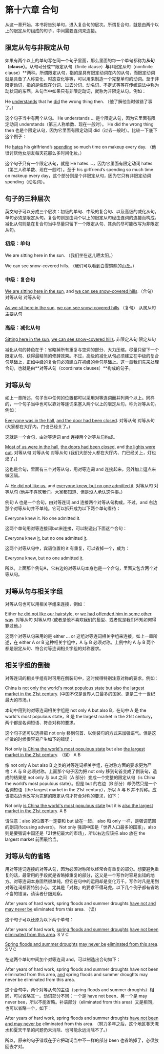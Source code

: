 # 第十六章 合句

从这一章开始，本书将告别单句，进入复合句的层次。所谓复合句，就是由两个以上的限定从句组成的句子，中间需要连词来连接。

## 限定从句与非限定从句

如果有两个以上的单句写在同一个句子里面，那么里面的每一个单句都称为**从句（clause）**。从句可分成**限定从句（finite clause）**与**非限定从句（nonfinite clause）**两种。所谓限定从句，指的是具有限定动词在内的从句，而限定动词就是具备了人称变化、时态变化等等，可以用来制造一个完整单句的动词。至于非限定动词，指的是像现在分词、过去分词、动名词、不定式等等在传统语法中称为动状词的东西。从句当中如果只有非限定动词，就称为非限定从句。例如：

He <u>understands</u> that he <u>did</u> the wrong thing then.
（他了解他当时做错了事了。）

这个句子当中有两个从句。 He understands … 是个限定从句，因为它里面有限定动词 understands（第三人称单数、现在一般时）。 He did the wrong thing then 也是个限定从句，因为它里面有限定动词 did（过去一般时）。比较一下底下这个例子：

He <u>hates</u> his girlfriend’s <u>spending</u> so much time on makeup every day.
（他很讨厌他女朋友每天花那么多时间化妆。）

这个句子只有一个限定从句，就是 He hates …，因为它里面有限定动词 hates（第三人称单数、现在一般时）。至于 his girlfriend’s spending so much time on makeup every day，这个部分则是个非限定从句，因为它只有非限定动词 spending（动名词）。

## 句子的三种层次

英文句子可以分成三个层次：初级的单句、中级的复合句、以及高级的减化从句。单句必须是限定从句。复合句则是由两个以上的限定从句经由连词的连接而构成。减化从句则是在复合句当中尽量只留下一个限定从句、其余的尽可能改写为非限定从句。

### 初级：单句

We are sitting here in the sun.
（我们坐在这儿晒太阳。）

We can see snow-covered hills.
（我们可以看到白雪皑皑的山丘。）

### 中级：复合句

<u>We are sitting here in the sun</u>, and <u>we can see snow-covered hills</u>.（合句）
对等从句 对等从句

<u>As we sit here in the sun</u>, <u>we can see snow-covered hills</u>.（复句）
从属从句 主要从句

### 高级：减化从句

<u>Sitting here in the sun</u>, <u>we can see snow-covered hills</u>.
非限定从句 限定从句

减化从句的特色在于：省略掉所有重复与空洞的部分、大力压缩，尽量只留下一个限定从句、获得最精简的修辞效果。不过，高级的减化从句必须建立在中级的复合句基础上，正如中级的复合句必须建立在初级的单句基础上。这一章我们先来处理合句，也就是由**对等从句（coordinate clauses）**构成的句子。

## 对等从句

如上一章所述，句子当中任何的位置都可以采用对等连词而并列两个以上。同样的，一个句子当中也可以靠对等连词来塞入两个以上的限定从句，称为对等从句。例如：

<u>Everyone was in the hall</u>, <u>and the door had been closed</u>.
对等从句 对等从句 (大家都在大厅内，门也已经关了。)

这就是一个合句，由对等连词 and 连接两个对等从句构成。

<u>Most of us were in the hall</u>, <u>the doors had been closed</u>, and <u>the lights were out</u>.
对等从句 对等从句 对等从句
(我们大部分人都在大厅内、门已经关上，灯也熄了。)

这也是合句，里面有三个对等从句，用对等连词 and 连接起来，另外加上逗点来做区隔。

A: <u>He did not like us</u>, and <u>everyone knew, but no one admitted it</u>.
对等从句 对等从句
(他并不喜欢我们。大家都知道、但是没人承认这件事。)

例句 A 也是一个合句，由对等连词 and 连接两个对等从句构成。不过，and 右边那个对等从句并不单纯。它可以拆开成为以下两个单句看待：

Everyone knew it.
No one admitted it.

这两个单句用对等连​​接词but来连接，可以制造出下面这个合句：

Everyone knew <u>it</u>, but no one admitted <u>it</u>.

这两个对等从句中，宾语位置的 it 有重复，可以省掉一个，成为：

Everyone knew, but no one admitted <u>it</u>.

所以，上面那个例句A，它右边的对等从句本身也是一个合句，里面又包含两个对等从句。

## 对等从句与相关字组

对等从句也可以用相关字组来连接，例如：

Either <u>he did not like our hairstyle</u>, or <u>we had offended him in some other way</u>.
对等从句 对等从句
(或者是他不喜欢我们的髪型、或者就是我们不知如何得罪过他。)

这两个对等从句采用的是 either … or 这组对等连词相关字组来连接。如上一章所述，在 either A or B 这种相关字组中，A 与 B 必须对称。上例中的 A 与 B 两个都是限定从句、符合对等连词相关字组的对称要求。

## 相关字组的倒装

对等连词的相关字组有时可用在倒装句中，这时候得特别注意对称的要求，例如：

China is <u>not only the world's most populous state but also the largest market in the 21st century</u>.
(中国不仅是世界人口最多的国家、更是二十一世纪最大的市场。)

本句中用到的对等连词相关字组是 not only A but also B，在句中 A 是 the world's most populous state，B 是 the largest market in the 21st century，两个都是名词短语、符合对称的要求。

这个句子还可以选择把 not only 移到句首、以倒装句的方式来加强语气。但是这样做的时候很容易产生如下的错误：

Not only <u>is China the world's most populous state</u> but also <u>the largest market in the 21st century</u>. （误）
A B

像 not only A but also B 之类的对等连词相关字组，在对称方面的要求更为严格：A 与 B 必须对称。上面那个句子因为把 not only 移到句首变成了倒装句，造成的结果是 not only 与 but 之间（A 部分）变成一个完整的限定从句（is China the world’s most populous state）。但是 but 的右边（B 部分）却仍然只是一个名词短语（the largest market in the 21st century），所以 A 与 B 并不对称。应该把右边也改写为完整的限定从句才符合对称的要求，如下：

Not only <u>is China the world's most populous state</u> but it is <u>also the largest market in the 21st century</u>.
A B

请注意：also 的位置不一定要和 but 放在一起。 also 和 only 一样，是强调范围的副词(focusing adverb)。 Not only 强调中国是「世界人口最多的国家」，also 则是要强调中国还是「21世纪最大的市场」，所以右边应该把 also 放在 the largest market 前面最恰当。

## 对等从句的省略

用对等连词连接的对等从句，因为必须对称所以经常会有重复的部分。想要避免重复的话，最常用的手段就是省略掉重复的部分，这又是一个写作时容易出错的地方。对等连词本身固然很单纯，但它在句中的运用却是变化万千。写作时凡是用到对等连词都要特别小心，尤其是「对称」的要求不得马虎。以下几个例子都有省略不当的错误，请读者仔细观察。

After years of hard work, spring floods and summer droughts <u>have not and may never be</u> eliminated from this area. （误）

这个句子可以还原为以下两个单句：

After years of hard work, <u>spring floods and summer droughts</u> <u>have not been</u> <u>eliminated from this area</u>.
S V C

<u>Spring floods and summer droughts</u> <u>may never be</u> <u>eliminated from this area</u>.
S V C

在这两个单句中间加个对等连词 and，可以制造出合句如下：

After years of hard work, spring floods and summer droughts have not been eliminated from this area, <u>and</u> spring floods and summer droughts may never be eliminated from this area.

这个合句中，两个对等从句的主语（spring floods and summer droughts）相同，可以省略其一。动词部分不同：一个是 have not been、另一个是 may never bee，所以不能省略。补语部分（eliminated from this area）又是相同，也可以省略一个，如下：

After years of hard work, spring floods and summer droughts <u>have not been and may never be</u> eliminated from this area.
（努力多年之后，这个地区春天淹水和夏天干旱的问题仍未消除、也可能永远消除不了。）

所以，原来的句子错误在于它把动词当中不一样的部分 been 也省略掉了，必须放回去才对。